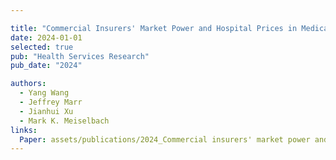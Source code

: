 ```yaml
---

title: "Commercial Insurers' Market Power and Hospital Prices in Medicaid Managed Care"
date: 2024-01-01
selected: true
pub: "Health Services Research"
pub_date: "2024"

authors:
  - Yang Wang
  - Jeffrey Marr
  - Jianhui Xu
  - Mark K. Meiselbach
links:
  Paper: assets/publications/2024_Commercial insurers' market power and hospital prices in Medicaid managed care.pdf
---
```

